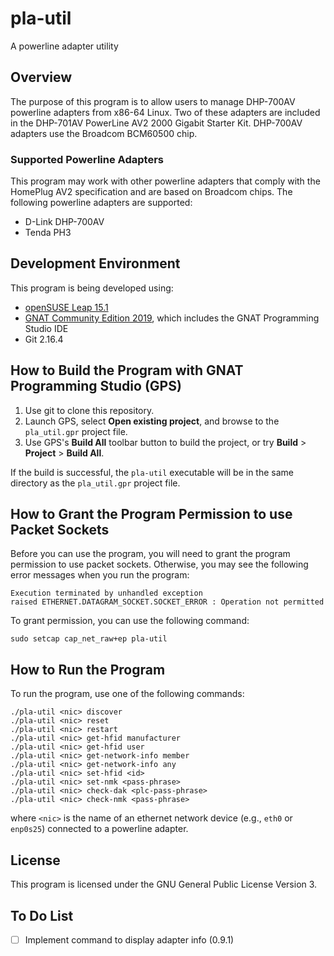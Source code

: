 # pla-util
A powerline adapter utility

## Overview
The purpose of this program is to allow users to manage DHP-700AV powerline adapters from x86-64 Linux.
Two of these adapters are included in the DHP-701AV PowerLine AV2 2000 Gigabit Starter Kit.
DHP-700AV adapters use the Broadcom BCM60500 chip.

### Supported Powerline Adapters
This program may work with other powerline adapters that comply with the HomePlug AV2 specification and are based on Broadcom chips. The following powerline adapters are supported:

* D-Link DHP-700AV
* Tenda PH3

## Development Environment
This program is being developed using:

* [openSUSE Leap 15.1](https://www.opensuse.org/)
* [GNAT Community Edition 2019](https://www.adacore.com/download), which includes the GNAT Programming Studio IDE
* Git 2.16.4

## How to Build the Program with GNAT Programming Studio (GPS)
1. Use git to clone this repository.
2. Launch GPS, select **Open existing project**, and browse to the `pla_util.gpr` project file.
3. Use GPS's **Build All** toolbar button to build the project, or try **Build** > **Project** > **Build All**.

If the build is successful, the `pla-util` executable will be in the same directory as the `pla_util.gpr` project file.

## How to Grant the Program Permission to use Packet Sockets
Before you can use the program, you will need to grant the program
permission to use packet sockets. Otherwise, you may see the
following error messages when you run the program:

```
Execution terminated by unhandled exception
raised ETHERNET.DATAGRAM_SOCKET.SOCKET_ERROR : Operation not permitted
```

To grant permission, you can use the following command:

```
sudo setcap cap_net_raw+ep pla-util
```

## How to Run the Program
To run the program, use one of the following commands:

```
./pla-util <nic> discover
./pla-util <nic> reset
./pla-util <nic> restart
./pla-util <nic> get-hfid manufacturer
./pla-util <nic> get-hfid user
./pla-util <nic> get-network-info member
./pla-util <nic> get-network-info any
./pla-util <nic> set-hfid <id>
./pla-util <nic> set-nmk <pass-phrase>
./pla-util <nic> check-dak <plc-pass-phrase>
./pla-util <nic> check-nmk <pass-phrase>
```

where `<nic>` is the name of an ethernet network device (e.g., `eth0` or `enp0s25`)
connected to a powerline adapter.

## License
This program is licensed under the GNU General Public License Version 3.

## To Do List
* [ ] Implement command to display adapter info (0.9.1)

